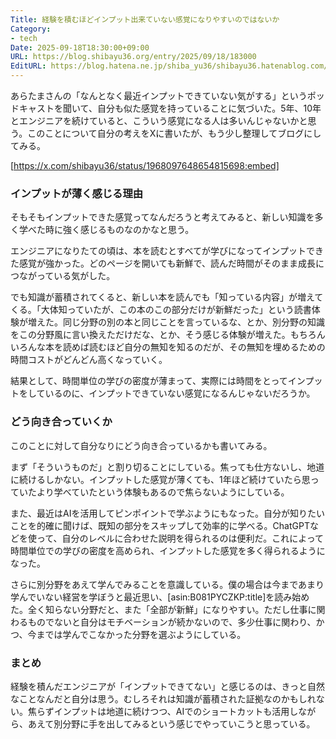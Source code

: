 ```yaml
---
Title: 経験を積むほどインプット出来ていない感覚になりやすいのではないか
Category:
- tech
Date: 2025-09-18T18:30:00+09:00
URL: https://blog.shibayu36.org/entry/2025/09/18/183000
EditURL: https://blog.hatena.ne.jp/shiba_yu36/shibayu36.hatenablog.com/atom/entry/6802888565239262961
---
```


あらたまさんの「なんとなく最近インプットできていない気がする」というポッドキャストを聞いて、自分も似た感覚を持っていることに気づいた。5年、10年とエンジニアを続けていると、こういう感覚になる人は多いんじゃないかと思う。このことについて自分の考えをXに書いたが、もう少し整理してブログにしてみる。

[https://x.com/shibayu36/status/1968097648654815698:embed]



### インプットが薄く感じる理由

そもそもインプットできた感覚ってなんだろうと考えてみると、新しい知識を多く学べた時に強く感じるものなのかなと思う。

エンジニアになりたての頃は、本を読むとすべてが学びになってインプットできた感覚が強かった。どのページを開いても新鮮で、読んだ時間がそのまま成長につながっている気がした。

でも知識が蓄積されてくると、新しい本を読んでも「知っている内容」が増えてくる。「大体知っていたが、この本のこの部分だけが新鮮だった」という読書体験が増えた。同じ分野の別の本と同じことを言っているな、とか、別分野の知識をこの分野風に言い換えただけだな、とか、そう感じる体験が増えた。もちろんいろんな本を読めば読むほど自分の無知を知るのだが、その無知を埋めるための時間コストがどんどん高くなっていく。

結果として、時間単位の学びの密度が薄まって、実際には時間をとってインプットをしているのに、インプットできていない感覚になるんじゃないだろうか。

### どう向き合っていくか
このことに対して自分なりにどう向き合っているかも書いてみる。

まず「そういうものだ」と割り切ることにしている。焦っても仕方ないし、地道に続けるしかない。インプットした感覚が薄くても、1年ほど続けていたら思っていたより学べていたという体験もあるので焦らないようにしている。

また、最近はAIを活用してピンポイントで学ぶようにもなった。自分が知りたいことを的確に聞けば、既知の部分をスキップして効率的に学べる。ChatGPTなどを使って、自分のレベルに合わせた説明を得られるのは便利だ。これによって時間単位での学びの密度を高められ、インプットした感覚を多く得られるようになった。

さらに別分野をあえて学んでみることを意識している。僕の場合は今まであまり学んでいない経営を学ぼうと最近思い、[asin:B081PYCZKP:title]を読み始めた。全く知らない分野だと、また「全部が新鮮」になりやすい。ただし仕事に関わるものでないと自分はモチベーションが続かないので、多少仕事に関わり、かつ、今までは学んでこなかった分野を選ぶようにしている。

### まとめ

経験を積んだエンジニアが「インプットできてない」と感じるのは、きっと自然なことなんだと自分は思う。むしろそれは知識が蓄積された証拠なのかもしれない。焦らずインプットは地道に続けつつ、AIでのショートカットも活用しながら、あえて別分野に手を出してみるという感じでやっていこうと思っている。
